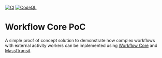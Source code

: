 [![CI](https://github.com/SergiiKram/workflow-core-demo/actions/workflows/CI.yml/badge.svg)](https://github.com/SergiiKram/workflow-core-demo/actions/workflows/CI.yml)
[![CodeQL](https://github.com/SergiiKram/workflow-core-demo/actions/workflows/codeql-analysis.yml/badge.svg)](https://github.com/SergiiKram/workflow-core-demo/actions/workflows/codeql-analysis.yml)

# Workflow Core PoC
A simple proof of concept solution to demonstrate how complex workflows with external activity workers can be implemented using [Workflow Core](https://workflow-core.readthedocs.io/) and [MassTtransit](https://masstransit-project.com/).
